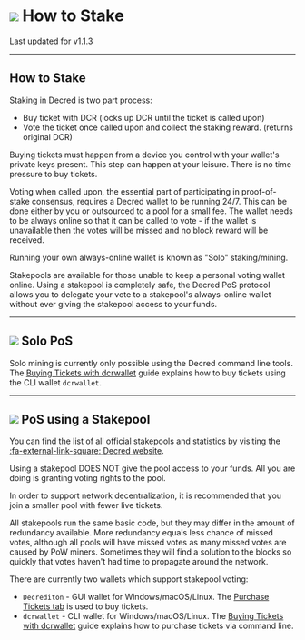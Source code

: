 # <img class="dcr-icon" src="/img/dcr-icons/QuestionTicket.svg" /> How to Stake

Last updated for v1.1.3

---

## How to Stake

Staking in Decred is two part process:

- Buy ticket with DCR (locks up DCR until the ticket is called upon)
- Vote the ticket once called upon and collect the staking reward. (returns original DCR)

Buying tickets must happen from a device you control with your wallet's private keys present. This step can happen at your leisure. There is no time pressure to buy tickets.

Voting when called upon, the essential part of participating in proof-of-stake consensus, requires a Decred wallet to be running 24/7. This can be done either by you or outsourced to a pool for a small fee. The wallet needs to be always online so that it can be called to vote - if the wallet is unavailable then the votes will be missed and no block reward will be received.

Running your own always-online wallet is known as "Solo" staking/mining.

Stakepools are available for those unable to keep a personal voting wallet online. Using a stakepool is completely safe, the Decred PoS protocol allows you to delegate your vote to a stakepool's always-online wallet without ever giving the stakepool access to your funds.

---

## <img class="dcr-icon" src="/img/dcr-icons/Solo.svg" /> Solo PoS

Solo mining is currently only possible using the Decred command line tools. The [Buying Tickets with dcrwallet](/getting-started/user-guides/dcrwallet-tickets.md) guide explains how to buy tickets using the CLI wallet `dcrwallet`.

---

## <img class="dcr-icon" src="/img/dcr-icons/Pool.svg" /> PoS using a Stakepool

You can find the list of all official stakepools and statistics by visiting the
[:fa-external-link-square: Decred website](https://decred.org/stakepools/).

Using a stakepool DOES NOT give the pool access to your funds. All you are doing is granting voting rights to the pool.

In order to support network decentralization, it is recommended that you join a smaller pool with fewer live tickets.

All stakepools run the same basic code, but they may differ in the amount of redundancy available.
More redundancy equals less chance of missed votes, although all pools will have missed votes as many missed votes are caused by PoW miners.
Sometimes they will find a solution to the blocks so quickly that votes haven't had time to propagate around the network.

There are currently two wallets which support stakepool voting:

- `Decrediton` - GUI wallet for Windows/macOS/Linux. The [Purchase Tickets tab](/getting-started/user-guides/using-decrediton.md#tickets) is used to buy tickets.
- `dcrwallet` - CLI wallet for Windows/macOS/Linux. The [Buying Tickets with dcrwallet](/getting-started/user-guides/dcrwallet-tickets.md) guide explains how to purchase tickets via command line.
